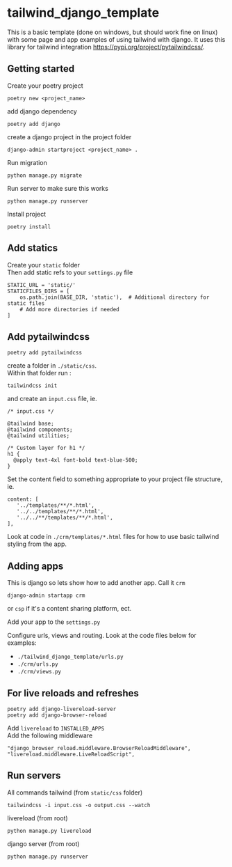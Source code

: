 # tailwind_django_template
This is a basic template (done on windows, but should work fine on linux) with some page and app examples of using tailwind with django. It uses this library for tailwind integration https://pypi.org/project/pytailwindcss/.

## Getting started
Create your poetry project
```
poetry new <project_name>
```
add django dependency
```
poetry add django
```
create a django project in the project folder
```
django-admin startproject <project_name> .
```
Run migration
```
python manage.py migrate
```
Run server to make sure this works
```
python manage.py runserver
```
Install project
```
poetry install
```

## Add statics
Create your `static` folder<br>
Then add static refs to your `settings.py` file
```
STATIC_URL = 'static/'
STATICFILES_DIRS = [
    os.path.join(BASE_DIR, 'static'),  # Additional directory for static files
    # Add more directories if needed
]
```
## Add pytailwindcss
```
poetry add pytailwindcss
```
create a folder in `./static/css`. <br>
Within that folder run :
```
tailwindcss init
```
and create an `input.css` file, ie.
```
/* input.css */

@tailwind base;
@tailwind components;
@tailwind utilities;

/* Custom layer for h1 */
h1 {
  @apply text-4xl font-bold text-blue-500;
}
```
Set the content field to something appropriate to your project file structure, ie.
```
content: [
   '../templates/**/*.html',
   '../../templates/**/*.html',
   '../../**/templates/**/*.html',
],
```

Look at code in `./crm/templates/*.html` files for how to use basic tailwind styling from the app.

## Adding apps

This is django so lets show how to add another app. Call it `crm`
```
django-admin startapp crm
```
or `csp` if it's a content sharing platform, ect.

Add your app to the `settings.py`

Configure urls, views and routing. Look at the code files below for examples:
* `./tailwind_django_template/urls.py`
* `./crm/urls.py`
* `./crm/views.py`

## For live reloads and refreshes
```
poetry add django-livereload-server
poetry add django-browser-reload
``` 
Add `livereload` to `INSTALLED_APPS`<br>
Add the following middleware
```
"django_browser_reload.middleware.BrowserReloadMiddleware",
"livereload.middleware.LiveReloadScript",
```
## Run servers
All commands
tailwind (from `static/css` folder)
```
tailwindcss -i input.css -o output.css --watch
```
livereload (from root)
```
python manage.py livereload
```
django server (from root)
```
python manage.py runserver
```